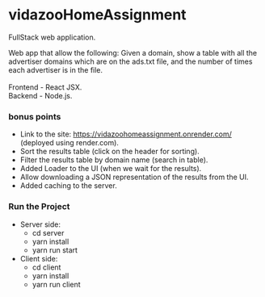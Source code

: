 # vidazooHomeAssignment
FullStack web application. </br>

Web app that allow the following:
Given a domain, show a table with all the advertiser domains which are on the ads.txt file,
and the number of times each advertiser is in the file.
</br></br>
Frontend - React JSX. </br>
Backend - Node.js.

### bonus points
- Link to the site: https://vidazoohomeassignment.onrender.com/ (deployed using render.com).
- Sort the results table (click on the header for sorting).
- Filter the results table by domain name (search in table).
- Added Loader to the UI (when we wait for the results).
- Allow downloading a JSON representation of the results from the UI.
- Added caching to the server.

### Run the Project
- Server side:
  - cd server
  - yarn install
  - yarn run start
- Client side:
  - cd client
  - yarn install
  - yarn run client

